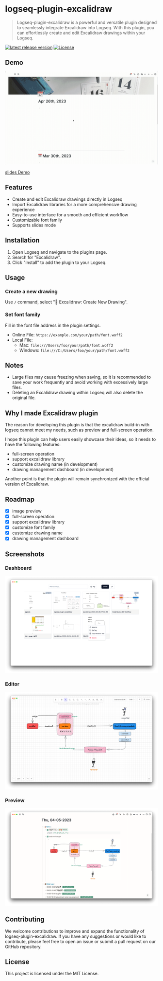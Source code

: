 # logseq-plugin-excalidraw
> Logseq-plugin-excalidraw is a powerful and versatile plugin designed to seamlessly integrate Excalidraw into Logseq. With this plugin, you can effortlessly create and edit Excalidraw drawings within your Logseq.

[![latest release version](https://img.shields.io/github/v/release/haydenull/logseq-plugin-excalidraw)](https://github.com/haydenull/logseq-plugin-excalidraw/releases)
[![License](https://img.shields.io/github/license/haydenull/logseq-plugin-excalidraw?color=blue)](https://github.com/haydenull/logseq-plugin-excalidraw/blob/main/LICENSE)

## Demo
![demo](./demo.gif)

[slides Demo](https://lusun.com/v/Y8FLjgVpM2A)

## Features

- Create and edit Excalidraw drawings directly in Logseq
- Import Excalidraw libraries for a more comprehensive drawing experience
- Easy-to-use interface for a smooth and efficient workflow
- Customizable font family
- Supports slides mode

## Installation

1. Open Logseq and navigate to the plugins page.
2. Search for "Excalidraw".
3. Click "Install" to add the plugin to your Logseq.

## Usage

### Create a new drawing
Use `/` command, select "🎨 Excalidraw: Create New Drawing".

### Set font family
Fill in the font file address in the plugin settings.

- Online File: `https://example.com/your/path/font.woff2`
- Local File:
  - Mac: `file:///Users/foo/your/path/font.woff2`
  - Windows: `file:///C:/Users/foo/your/path/font.woff2`

## Notes

- Large files may cause freezing when saving, so it is recommended to save your work frequently and avoid working with excessively large files.
- Deleting an Excalidraw drawing within Logseq will also delete the original file.

## Why I made Excalidraw plugin
The reason for developing this plugin is that the excalidraw build-in with logseq cannot meet my needs, such as preview and full-screen operation.

I hope this plugin can help users easily showcase their ideas, so it needs to have the following features:

- full-screen operation
- support excalidraw library
- customize drawing name (in development)
- drawing management dashboard (in development)

Another point is that the plugin will remain synchronized with the official version of Excalidraw.

## Roadmap

- [x] image preview
- [x] full-screen operation
- [x] support excalidraw library
- [x] customize font family
- [x] customize drawing name
- [x] drawing management dashboard

## Screenshots

### Dashboard
![dashboard](./screenshots/dashboard.png)

### Editor
![editor](./screenshots/editor.png)

### Preview
![preview](./screenshots/preview.png)

## Contributing

We welcome contributions to improve and expand the functionality of logseq-plugin-excalidraw. If you have any suggestions or would like to contribute, please feel free to open an issue or submit a pull request on our GitHub repository.

## License

This project is licensed under the MIT License.